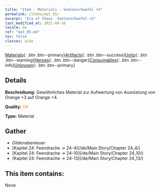 ```yaml
---
title: "Item - Materials - Seelenschwefel +3"
permalink: /Items/mat_85/
excerpt: "Era of Chaos  Seelenschwefel +3"
last_modified_at: 2021-04-16
locale: de
ref: "mat_85.md"
toc: false
classes: wide
---
```

 [Materials](/de/Items/){: .btn .btn--primary}[Artifacts](/de/Items/Artifacts/){: .btn .btn--success}[Units](/de/Items/Units/){: .btn .btn--warning}[Heroes](/de/Items/Heroes/){: .btn .btn--danger}[Consumables](/de/Items/Consumables/){: .btn .btn--info}[Unknown](/de/Items/Unknown/){: .btn .btn--primary}

## Details
 **Beschreibung:** Gewöhnliches Material zur Aufwertung von Ausrüstung von Orange +3 auf Orange +4.

 **Quality:** <span style="color: #FF8C00">OK</span>

 **Type:** Material

## Gather

*    Gildenabenteuer 
*    [Kapitel 24: Feendrache -> 24-4](/de/Main Story/Chapter 24_4/) 
*    [Kapitel 24: Feendrache -> 24-10](/de/Main Story/Chapter 24_10/) 
*    [Kapitel 24: Feendrache -> 24-13](/de/Main Story/Chapter 24_13/) 

## This item contains:

  None

